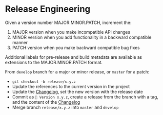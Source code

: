 # Release Engineering

Given a version number MAJOR.MINOR.PATCH, increment the:

1. MAJOR version when you make incompatible API changes
2. MINOR version when you add functionality in a backward compatible manner
3. PATCH version when you make backward compatible bug fixes

Additional labels for pre-release and build metadata are available as extensions
to the MAJOR.MINOR.PATCH format.

From `develop` branch for a major or minor release, or `master` for a patch:

- `git checkout -b release/x.y.z`
- Update the references to the current version in the project
- Update the [Changelog](CHANGELOG.md), set the new version with the release
  date
- Commit as `🔖 Version x.y.z`, create a release from the branch with a tag, and
  the content of the [Changelog](CHANGELOG.md)
- Merge branch `release/x.y.z` into `master` and `develop`
